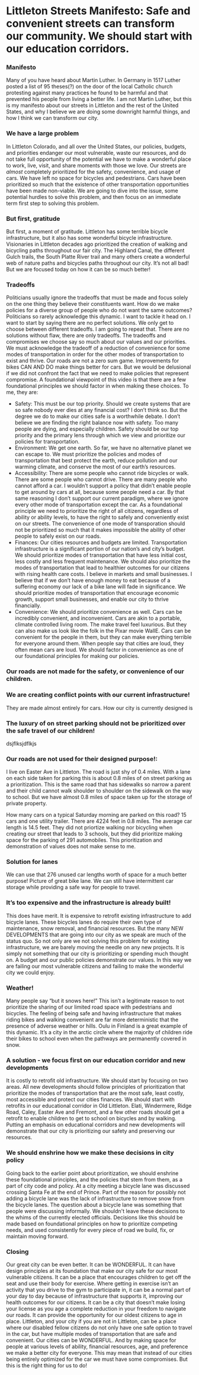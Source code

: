 # Littleton Streets Manifesto: Safe and convenient streets can transform our community. We should start with our education corridors. 

### Manifesto

Many of you have heard about Martin Luther. In Germany in 1517 Luther posted a list of 95 theses(?) on the door of the local Catholic church protesting against many practices he found to be harmful and that prevented his people from living a better life. I am not Martin Luther, but this is my manifesto about our streets in Littleton and the rest of the United States, and why I believe we are doing some downright harmful things, and how I think we can transform our city. 

### We have a large problem

In Littleton Colorado, and all over the United States, our policies, budgets, and priorities endanger our most vulnerable, waste our resources, and do not take full opportunity of the potential we have to make a wonderful place to work, live, visit, and share moments with those we love. Our streets are _almost_ completely prioritized for the safety, convenience, and usage of cars. We have left no space for bicycles and pedestrians. Cars have been prioritized so much that the existence of other transportation opportunities have been made non-viable. We are going to dive into the issue, some potential hurdles to solve this problem, and then focus on an immediate term first step to solving this problem. 

### But first, gratitude

But first, a moment of gratitude. Littleton has some terrible bicycle infrastructure, but it also has some wonderful bicycle infrastructure. Visionaries in Littleton decades ago prioritized the creation of walking and bicycling paths throughout our fair city. The Highland Canal, the different Gulch trails, the South Platte River trail and many others create a wonderful web of nature paths and bicycles paths throughout our city. It’s not all bad! But we are focused today on how it can be so much better! 

### Tradeoffs

Politicians usually ignore the tradeoffs that must be made and focus solely on the one thing they believe their constituents want. How do we make policies for a diverse group of people who do not want the same outcomes? Politicians so rarely acknowledge this dynamic. I want to tackle it head on. I want to start by saying there are no perfect solutions. We only get to choose between different tradeoffs. I am going to repeat that. There are no solutions without flaw, there are only tradeoffs. The tradeoffs and compromises we choose say so much about our values and our priorities. We must acknowledge the tradeoff of a reduction of convenience for some modes of transportation in order for the other modes of transportation to exist and thrive. Our roads are not a zero sum game. Improvements for bikes CAN AND DO make things better for cars. But we would be delusional if we did not confront the fact that we need to make policies that represent compromise. A foundational viewpoint of this video is that there are a few foundational principles we should factor in when making these choices. To me, they are: 

  - Safety: This must be our top priority. Should we create systems that are so safe nobody ever dies at any financial cost? I don’t think so. But the degree we do to make our cities safe is a worthwhile debate. I don’t believe we are finding the right balance now with safety. Too many people are dying, and especially children. Safety should be our top priority and the primary lens through which we view and prioritize our policies for transportation.
  - Environment: We get one earth. So far, we have no alternative planet we can escape to. We must prioritize the policies and modes of transportation that best protect the earth, reduce pollution and our warming climate, and conserve the most of our earth’s resources.
  - Accessibility: There are some people who cannot ride bicycles or walk. There are some people who cannot drive. There are many people who cannot afford a car. I wouldn’t support a policy that didn’t enable people to get around by cars at all, because some people need a car. By that same reasoning I don’t support our current paradigm, where we ignore every other mode of transportation except the car. As a foundational principle we need to prioritize the right of all citizens, regardless of ability or ability levels, to have the right to safely and conveniently exist on our streets. The convenience of one mode of transporation should not be prioritized so much that it makes impossible the ability of other people to safely exist on our roads.
  - Finances: Our cities resources and budgets are limited. Transportation infrastructure is a significant portion of our nation’s and city’s budget. We should prioritize modes of transportation that have less initial cost, less costly and less frequent maintenance. We should also prioritize the modes of transportation that lead to healthier outcomes for our citizens with rising health care costs. I believe in markets and small businesses. I believe that if we don’t have enough money to eat because of a suffering economy our lack of a bike lane will fade in significance. We should prioritize modes of transportation that encourage economic growth, support small businesses, and enable our city to thrive financially. 
  - Convenience: We should prioritize convenience as well. Cars can be incredibly convenient, and inconvenient. Cars are akin to a portable, climate controlled living room. The make travel feel luxurious. But they can also make us look like the folk in the Pixar movie WallE. Cars can be convenient for the people in them, but they can make everything terrible for everyone around them. When people say that cities are loud, they often mean cars are loud. We should factor in convenience as one of our foundational principles for making our policies. 

### Our roads are not made for the safety, or convenience of our children.
### We are creating conflict points with our current infrastructure!

They are made almost entirely for cars. How our city is currently designed is 

### The luxury of on street parking should not be prioritized over the safe travel of our children!

dsjflksjdflkjs

### Our roads are not used for their designed purpose!:

I live on Easter Ave in Littleton. The road is just shy of 0.4 miles. With a lane on each side taken for parking this is about 0.8 miles of on street parking as a prioritization. This is the same road that has sidewalks so narrow a parent and their child cannot walk shoulder to shoulder on the sidewalk on the way to school. But we have almost 0.8 miles of space taken up for the storage of private property. 

How many cars on a typical Saturday morning are parked on this road? 15 cars and one utility trailer. There are 4224 feet in 0.8 miles. The average car length is 14.5 feet. They did not priortize walking nor bicycling when creating our street that leads to 3 schools, but they did prioritize making space for the parking of 291 automobiles. This prioritization and demonstration of values does not make sense to me. 

### Solution for lanes 

We can use that 276 unused car lengths worth of space for a much better purpose! Picture of great bike lane. We can still have intermittent car storage while providing a safe way for people to travel. 

### It’s too expensive and the infrastructure is already built!

This does have merit. It is expensive to retrofit existing infrastructure to add bicycle lanes. These bicycles lanes do require their own type of maintenance, snow removal, and financial resources. But the many NEW DEVELOPMENTS that are going into our city as we speak are much of the status quo. So not only are we not solving this problem for existing infrastructure, we are barely moving the needle on any new projects. It is simply not something that our city is prioritizing or spending much thought on. A budget and our public policies demonstrate our values. In this way we are failing our most vulnerable citizens and failing to make the wonderful city we could enjoy. 

### Weather!

Many people say “but it snows here!” This isn’t a legitimate reason to not prioritize the sharing of our limited road space with pedestrians and  bicycles. The feeling of being safe and having infrastructure that makes riding bikes and walking convenient are far more deterministic that the presence of adverse weather or hills. Oulu in Finland is a great example of this dynamic. It’s a city in the arctic circle where the majority of children ride their bikes to school even when the pathways are permanently covered in snow. 

### A solution - we focus first on our education corridor and new developments

It is costly to retrofit old infrastructure. We should start by focusing on two areas. All new developments should follow principles of prioritization that prioritize the modes of transportation that are the most safe, least costly, most accessible and protect our cities finances. We should start with retrofits in our educational corridor in Old Littleton. Elati, Windermere, Ridge Road, Caley, Easter Ave and Fremont, and a few other roads should get a retrofit to enable children to get to school on bicycles and by walking. Putting an emphasis on educational corridors and new developments will demonstrate that our city is prioritizing our safety and preserving our resources. 

### We should enshrine how we make these decisions in city policy

Going back to the earlier point about prioritization, we should enshrine these foundational principles, and the policies that stem from them, as a part of city code and policy. At a city meeting a bicycle lane was discussed crossing Santa Fe at the end of Prince. Part of the reason for possibly not adding a bicycle lane was the lack of infrastructure to remove snow from the bicycle lanes. The question about a bicycle lane was something that people were discussing informally. We shouldn't leave these decisions to the whims of the currently elected officials. Decisions like this should be made based on foundational principles on how to prioritize competing needs, and used consistently for every piece of road we build, fix, or maintain moving forward.

### Closing

Our great city can be even better. It can be WONDERFUL. It can have design principles at its foundation that make our city safe for our most vulnerable citizens. It can be a place that encourages children to get off the seat and use their body for exercise. Where getting in exercise isn’t an activity that you drive to the gym to participate in, it can be a normal part of your day to day because of infrastructure that supports it, improving our health outcomes for our citizens. It can be a city that doesn’t make losing your license as you age a complete reduction in your freedom to navigate our roads. It can provide the opportunity for our oldest citizens to age in place. Littleton, and your city if you are not in Littleton, can be a place where our disabled fellow citizens do not only have one safe option to travel in the car, but have multiple modes of transportation that are safe and convenient. Our cities can be WONDERFUL. And by making space for people at various levels of ability, financial resources, age, and preference we make a better city for everyone. This may mean that instead of our cities being entirely optimized for the car we must have some compromises. But this is the right thing for us to do! 
